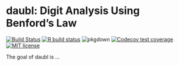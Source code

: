 
<!-- README.md is generated from README.Rmd. Please edit that file -->

# daubl: Digit Analysis Using Benford’s Law

<!-- badges: start -->

[![Build
Status](https://travis-ci.com/pedro-teles-fonseca/daubl.svg?branch=master)](https://travis-ci.com/pedro-teles-fonseca/daubl)
[![R build
status](https://github.com/pedro-teles-fonseca/daubl/workflows/R-CMD-check/badge.svg)](https://github.com/pedro-teles-fonseca/daubl/actions)
![pkgdown](https://github.com/pedro-teles-fonseca/daubl/workflows/pkgdown/badge.svg)
[![Codecov test
coverage](https://codecov.io/gh/pedro-teles-fonseca/daubl/branch/master/graph/badge.svg)](https://codecov.io/gh/pedro-teles-fonseca/daubl?branch=master)
[![MIT
license](https://img.shields.io/badge/License-MIT-brightgreen.svg)](https://lbesson.mit-license.org/)

<!-- badges: end -->

The goal of daubl is …
